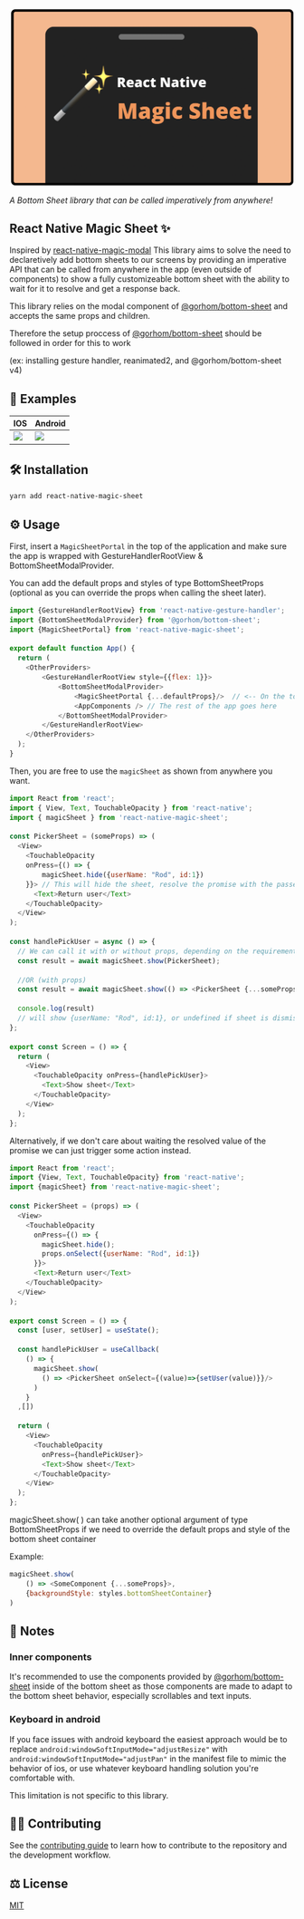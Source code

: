 ![React Native Magic Sheet Cover](/docs/assets/banner.png)

_A Bottom Sheet library that can be called imperatively from anywhere!_

## React Native Magic Sheet :sparkles: 

Inspired by [react-native-magic-modal](https://github.com/GSTJ/react-native-magic-modal/) This library aims to solve the need to declaretively add bottom sheets to our screens by providing an imperative API that can be called from anywhere in the app (even outside of components) to show a fully customizeable bottom sheet with the ability to wait for it to resolve and get a response back.

This library relies on the modal component of [@gorhom/bottom-sheet](https://gorhom.github.io/react-native-bottom-sheet/modal/) and accepts the same props and children.

Therefore the setup proccess of [@gorhom/bottom-sheet](https://gorhom.github.io/react-native-bottom-sheet/modal/) should be followed in order for this to work

(ex: installing gesture handler, reanimated2, and @gorhom/bottom-sheet v4)

## 📸 Examples

| IOS                                                                                                                           | Android                                                                                                                       |
| ----------------------------------------------------------------------------------------------------------------------------- | ----------------------------------------------------------------------------------------------------------------------------- |
| <img src="/docs/assets/ios.gif" height=500/> | <img src="/docs/assets/android.gif" height=500/>  |

## 🛠 Installation

```sh
yarn add react-native-magic-sheet
```

## ⚙️ Usage

First, insert a `MagicSheetPortal` in the top of the application and make sure the app is wrapped with GestureHandlerRootView & BottomSheetModalProvider.

You can add the default props and styles of type BottomSheetProps (optional as you can override the props when calling the sheet later).

```js
import {GestureHandlerRootView} from 'react-native-gesture-handler';
import {BottomSheetModalProvider} from '@gorhom/bottom-sheet';
import {MagicSheetPortal} from 'react-native-magic-sheet';

export default function App() {
  return (
    <OtherProviders>
        <GestureHandlerRootView style={{flex: 1}}>
            <BottomSheetModalProvider>
                <MagicSheetPortal {...defaultProps}/>  // <-- On the top of the app component hierarchy
                <AppComponents /> // The rest of the app goes here
            </BottomSheetModalProvider>
        </GestureHandlerRootView>
    </OtherProviders>
  );
}
```

Then, you are free to use the `magicSheet` as shown from anywhere you want.

```js
import React from 'react';
import { View, Text, TouchableOpacity } from 'react-native';
import { magicSheet } from 'react-native-magic-sheet';

const PickerSheet = (someProps) => (
  <View>
    <TouchableOpacity 
    onPress={() => {
        magicSheet.hide({userName: "Rod", id:1})
    }}> // This will hide the sheet, resolve the promise with the passed object
      <Text>Return user</Text>
    </TouchableOpacity>
  </View>
);

const handlePickUser = async () => {
  // We can call it with or without props, depending on the requirements.
  const result = await magicSheet.show(PickerSheet);

  //OR (with props)
  const result = await magicSheet.show(() => <PickerSheet {...someProps}/>);

  console.log(result) 
  // will show {userName: "Rod", id:1}, or undefined if sheet is dismissed
};

export const Screen = () => {
  return (
    <View>
      <TouchableOpacity onPress={handlePickUser}>
        <Text>Show sheet</Text>
      </TouchableOpacity>
    </View>
  );
};
```

Alternatively, if we don't care about waiting the resolved value of the promise we can just trigger some action instead.

```js
import React from 'react';
import {View, Text, TouchableOpacity} from 'react-native';
import {magicSheet} from 'react-native-magic-sheet';

const PickerSheet = (props) => (
  <View>
    <TouchableOpacity 
      onPress={() => {
        magicSheet.hide();
        props.onSelect({userName: "Rod", id:1})
      }}> 
      <Text>Return user</Text>
    </TouchableOpacity>
  </View>
);

export const Screen = () => {
  const [user, setUser] = useState();

  const handlePickUser = useCallback(
    () => {
      magicSheet.show(
        () => <PickerSheet onSelect={(value)=>{setUser(value)}}/>
      )
    }
  ,[])

  return (
    <View>
      <TouchableOpacity 
        onPress={handlePickUser}>
        <Text>Show sheet</Text>
      </TouchableOpacity>
    </View>
  );
};
```

magicSheet.show( ) can take another optional argument of type BottomSheetProps if we need to override the default props and style of the bottom sheet container

Example:
```js
magicSheet.show(
    () => <SomeComponent {...someProps}>,
    {backgroundStyle: styles.bottomSheetContainer}
)
```
## 😬 Notes

### Inner components
It's recommended to use the components provided by [@gorhom/bottom-sheet](https://gorhom.github.io/react-native-bottom-sheet/modal/) inside of the bottom sheet as those components are made to adapt to the bottom sheet behavior, especially scrollables and text inputs.

### Keyboard in android
If you face issues with android keyboard the easiest approach would be to replace 
```android:windowSoftInputMode="adjustResize"```
with
```android:windowSoftInputMode="adjustPan"```
in the manifest file to mimic the behavior of ios, or use whatever keyboard handling solution you're comfortable with.

This limitation is not specific to this library.

## 👨‍🏫 Contributing

See the [contributing guide](CONTRIBUTING.md) to learn how to contribute to the repository and the development workflow.

## ⚖️ License

[MIT](LICENSE)
